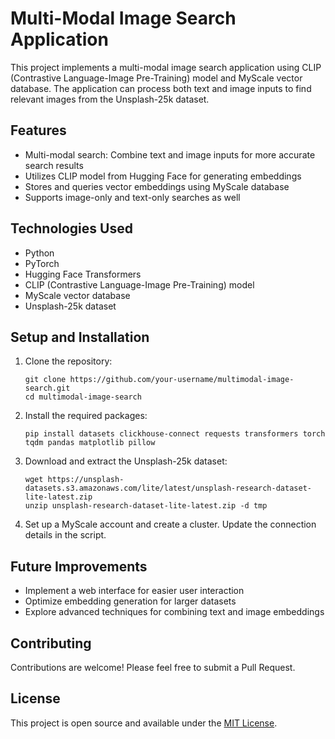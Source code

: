 # Multi-Modal Image Search Application

This project implements a multi-modal image search application using CLIP (Contrastive Language-Image Pre-Training) model and MyScale vector database. The application can process both text and image inputs to find relevant images from the Unsplash-25k dataset.

## Features

- Multi-modal search: Combine text and image inputs for more accurate search results
- Utilizes CLIP model from Hugging Face for generating embeddings
- Stores and queries vector embeddings using MyScale database
- Supports image-only and text-only searches as well

## Technologies Used

- Python
- PyTorch
- Hugging Face Transformers
- CLIP (Contrastive Language-Image Pre-Training) model
- MyScale vector database
- Unsplash-25k dataset

## Setup and Installation

1. Clone the repository:
   ```
   git clone https://github.com/your-username/multimodal-image-search.git
   cd multimodal-image-search
   ```

2. Install the required packages:
   ```
   pip install datasets clickhouse-connect requests transformers torch tqdm pandas matplotlib pillow
   ```

3. Download and extract the Unsplash-25k dataset:
   ```
   wget https://unsplash-datasets.s3.amazonaws.com/lite/latest/unsplash-research-dataset-lite-latest.zip
   unzip unsplash-research-dataset-lite-latest.zip -d tmp
   ```

4. Set up a MyScale account and create a cluster. Update the connection details in the script.

## Future Improvements

- Implement a web interface for easier user interaction
- Optimize embedding generation for larger datasets
- Explore advanced techniques for combining text and image embeddings

## Contributing

Contributions are welcome! Please feel free to submit a Pull Request.

## License

This project is open source and available under the [MIT License](LICENSE).
